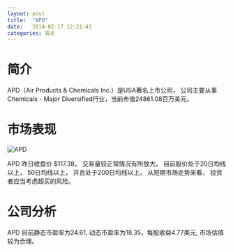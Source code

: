 ```yaml
---
layout: post
title:  "APD"
date:   2014-02-17 12:21:41
categories: 观点
---
```


# 简介
APD（Air Products & Chemicals Inc.）是USA著名上市公司，
公司主要从事Chemicals - Major Diversified行业，当前市值24861.08百万美元。

# 市场表现

![APD](http://finviz.com/chart.ashx?t=APD&ty=c&ta=1&p=d&s=l)

APD 昨日收盘价 $117.38，
交易量较正常情况有所放大。
目前股价处于20日均线以上，
50日均线以上，
并且处于200日均线以上。
从短期市场走势来看，
投资者应当考虑超买的风险。

# 公司分析
APD 目前静态市盈率为24.61, 动态市盈率为18.35，每股收益4.77美元,
市场估值较为合理。
